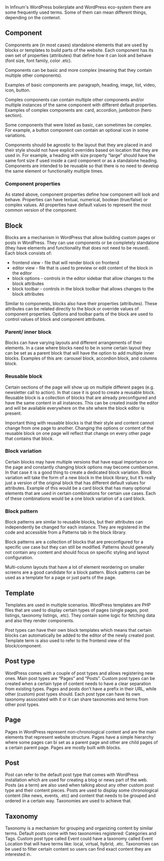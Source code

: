 In Infinum's WordPress boilerplate and WordPress eco-system there are some frequently used terms. Some of them can mean different things, depending on the contenxt.

## Component

Components are (in most cases) standalone elements that are used by blocks or templates to build parts of the website. Each component has its own set of properties (attributes) that define how it can look and behave (font size, font family, color .etc).

Components can be basic and more complex (meaning that they contain multiple other components).

Examples of basic components are: paragraph, heading, image, list, video, icon, button.

Complex components can contain multiple other components and/or multiple instances of the same component with different default properties. Examples of complex components are: card, accordion, jumbotron (hero section).

Some components that were listed as basic, can sometimes be complex. For example, a button component can contain an optional icon in some variations.

Components should be agnostic to the layout that they are placed in and their style should not have explicit overrides based on location that they are used in. For example, a heading with size property “large” should have the same font size if used inside a card component or as a standalone heading. Components are intended to be reusable so that there is no need to develop the same element or functionality multiple times.


### Component properties

As stated above, component properties define how component will look and behave. Properties can have textual, numerical, boolean (true/false) or complex values. All properties have default values to represent the most common version of the component.


## Block

Blocks are a mechanism in WordPress that allow building custom pages or posts in WordPress. They can use components or be completely standalone (they have elements and functionality that does not need to be reused). Each block consists of:

* frontend view - file that will render block on frontend
 * editor view - file that is used to preview or edit content of the block in the editor
* block options - controls in the editor sidebar that allow changes to the block attributes
 * block toolbar - controls in the block toolbar that allows changes to the block attributes

Similar to components, blocks also have their properties (attributes). These attributes can be related directly to the block or override values of component properties. Options and toolbar parts of the block are used to control values of block and component attributes.


### Parent/ inner block

Blocks can have varying layouts and different arrangements of their elements. In a case where blocks need to be in some certain layout they can be set as a parent block that will have the option to add multiple inner blocks. Examples of this are: carousel block, accordion block, and columns block.

### Reusable block

Certain sections of the page will show up on multiple different pages (e.g. newsletter call to action). In that case it is good to create a reusable block. Reusable block is a collection of blocks that are already preconfigured and have the same content in all instances. This can be created inside the editor and will be available everywhere on the site where the block editor is present.

Important thing with reusable blocks is that their style and content cannot change from one page to another. Changing the options or content of the reusable block on one page will reflect that change on every other page that contains that block.

### Block variation

Certain blocks may have multiple versions that have equal importance on the page and constantly changing block options may become cumbersome. In that case it is a good thing to create a dedicated block variation. Block variation will take the form of a new block in the block library, but it’s really just a version of the original block that has different default values for attributes. Example of this would be a card block that has many optional elements that are used in certain combinations for certain use cases. Each of these combinations would be a one block variation of a card block.


### Block pattern

Block patterns are similar to reusable blocks, but their attributes can independently be changed for each instance. They are registered in the code and accessible from a Patterns tab in the block library.

Block patterns are a collection of blocks that are preconfigured for a specific use case but they can still be modified. Patterns should generally not contain any content and should focus on specific styling and layout configuration.

Multi-column layouts that have a lot of element reordering on smaller screens are a good candidate for a block pattern. Block patterns can be used as a template for a page or just parts of the page.

## Template

Templates are used in multiple scenarios. WordPress templates are PHP files that are used to display certain types of pages (single pages, post listings, taxonomy listings, .etc). They contain some logic for fetching data and also they render components.

Post types can have their own block templates which means that certain blocks can automatically be added to the editor of the newly created post. Template term is also used to refer to the frontend view of the block/component.


## Post type

WordPress comes with a couple of post types and allows registering new ones. Main post types are “Pages” and “Posts”. Custom post types can be created when a certain type of content needs to have a clear separation from existing types. Pages and posts don’t have a prefix in their URL, while other (custom) post types should. Each post type can have its own taxonomy associated with it or it can share taxonomies and terms from other post types.


## Page

Pages in WordPress represent non-chronological content and are the main elements that represent website structure. Pages have a simple hierarchy where some pages can bi set as a parent page and other are child pages of a certain parent page. Pages are mostly built with blocks.


## Post

Post can refer to the default post type that comes with WordPress installation which are used for creating a blog or news part of the web. Posts (as a term) are also used when talking about any other custom post type and their content pieces. Posts are used to display some chronological content (like news, events, .etc) and content that needs to be grouped and ordered in a certain way. Taxonomies are used to achieve that.

## Taxonomy

Taxonomy is a mechanism for grouping and organizing content by similar terms. Default posts come with two taxonomies registered: Categories and Tags. Custom post type called Event could have a taxonomy called Event Location that will have terms like: local, virtual, hybrid, .etc. Taxonomies can be used to filter certain content so users can find exact content they are interested in.
